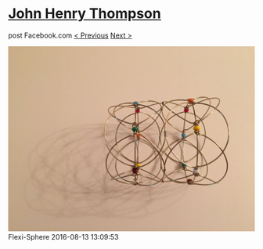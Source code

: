 # [John Henry Thompson](../README.md)
post Facebook.com
[< Previous](2016-08-13-8.md) [Next >](2016-08-13-10.md)

[![](../media/2016-08-13/Flexi-Sphere-8.jpg)](../README.md)
Flexi-Sphere
2016-08-13 13:09:53